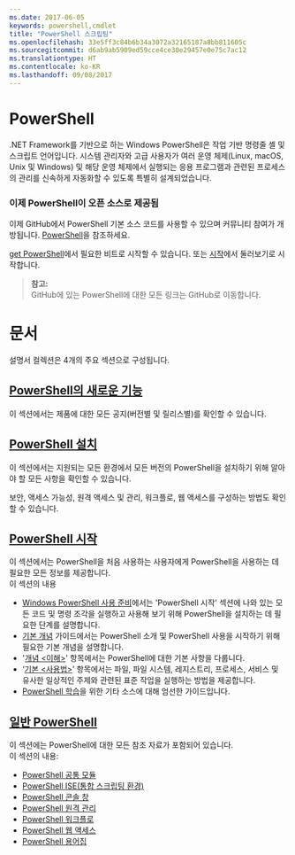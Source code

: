 ```yaml
---
ms.date: 2017-06-05
keywords: powershell,cmdlet
title: "PowerShell 스크립팅"
ms.openlocfilehash: 33e5ff3c84b6b34a3072a32165187a8bb811605c
ms.sourcegitcommit: d6ab9ab5909ed59cce4ce30e29457e0e75c7ac12
ms.translationtype: HT
ms.contentlocale: ko-KR
ms.lasthandoff: 09/08/2017
---
```

# <a name="powershell"></a>PowerShell

.NET Framework를 기반으로 하는 Windows PowerShell은 작업 기반 명령줄 셸 및 스크립트 언어입니다. 시스템 관리자와 고급 사용자가 여러 운영 체제(Linux, macOS, Unix 및 Windows) 및 해당 운영 체제에서 실행되는 응용 프로그램과 관련된 프로세스의 관리를 신속하게 자동화할 수 있도록 특별히 설계되었습니다.

### <a name="powershell-is-now-open-source"></a>이제 PowerShell이 오픈 소스로 제공됨

이제 GitHub에서 PowerShell 기본 소스 코드를 사용할 수 있으며 커뮤니티 참여가 개방됩니다. [PowerShell](https://github.com/powershell/powershell)을 참조하세요.

[get PowerShell](https://github.com/PowerShell/PowerShell#get-powershell)에서 필요한 비트로 시작할 수 있습니다.
또는 [시작](https://github.com/PowerShell/PowerShell/blob/master/docs/learning-powershell)에서 둘러보기로 시작합니다.

> **참고:**  
> GitHub에 있는 PowerShell에 대한 모든 링크는 GitHub로 이동합니다.

# <a name="documentation"></a>문서

설명서 컬렉션은 4개의 주요 섹션으로 구성됩니다.

## <a name="whats-new-with-powershellwhats-newwhat-s-new-with-powershellmd"></a>[PowerShell의 새로운 기능](whats-new/What-s-New-With-PowerShell.md)
이 섹션에서는 제품에 대한 모든 공지(버전별 및 릴리스별)를 확인할 수 있습니다.

## <a name="powershell-setupsetupsetup-referencemd"></a>[PowerShell 설치](setup/setup-reference.md)
이 섹션에서는 지원되는 모든 환경에서 모든 버전의 PowerShell을 설치하기 위해 알아야 할 모든 사항을 확인할 수 있습니다.  

보안, 액세스 가능성, 원격 액세스 및 관리, 워크플로, 웹 액세스를 구성하는 방법도 확인할 수 있습니다.

## <a name="getting-started-with-powershellgetting-startedgetting-started-with-windows-powershellmd"></a>[PowerShell 시작](getting-started/Getting-Started-with-Windows-PowerShell.md)
이 섹션에서는 PowerShell을 처음 사용하는 사용자에게 PowerShell을 사용하는 데 필요한 모든 정보를 제공합니다.  
이 섹션의 내용
- [Windows PowerShell 사용 준비](getting-started/Getting-Ready-to-Use-Windows-PowerShell.md)에서는 'PowerShell 시작' 섹션에 나와 있는 모든 코드 및 명령 조각을 실행하고 사용해 보기 위해 PowerShell을 설치하는 데 필요한 단계를 설명합니다.
- [기본 개념](getting-started/fundamental-concepts.md) 가이드에서는 PowerShell 소개 및 PowerShell 사용을 시작하기 위해 필요한 기본 개념을 설명합니다.
- '[개념 &lt;이해&gt;](getting-started/understanding-concepts-reference.md)' 항목에서는 PowerShell에 대한 기본 사항을 다룹니다.
- ‘[기본 &lt;사용법&gt;](getting-started/cookbooks/basic-cookbooks-reference.md)’ 항목에서는 파일, 파일 시스템, 레지스트리, 프로세스, 서비스 및 유사한 일상적인 주제와 관련된 표준 작업을 실행하는 방법을 제공합니다.
- [PowerShell 학습](getting-started/more-powershell-learning.md)을 위한 기타 소스에 대해 엄선한 가이드입니다.

## <a name="common-powershellcore-powershellcore-powershellmd"></a>[일반 PowerShell](core-powershell/core-powershell.md)
이 섹션에는 PowerShell에 대한 모든 참조 자료가 포함되어 있습니다.  
이 섹션의 내용:
- [PowerShell 공통 모듈](core-powershell/core-modules.md)
- [PowerShell ISE\(통합 스크립팅 환경\)](core-powershell/ise-guide.md)
- [PowerShell 콘솔 창](core-powershell/console-guide.md)
- [PowerShell 원격 관리](core-powershell/Running-Remote-Commands.md)
- [PowerShell 워크플로](core-powershell/workflows-guide.md)
- [PowerShell 웹 액세스](core-powershell/web-access.md)
- [PowerShell 용어집](Windows-PowerShell-Glossary.md)

